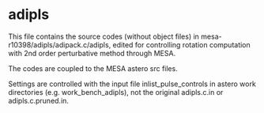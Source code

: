 # adipls

This file contains the source codes (without object files) in mesa-r10398/adipls/adipack.c/adipls,
edited for controlling rotation computation with 2nd order perturbative method through MESA. 

The codes are coupled to the MESA astero src files.

Settings are controlled with the input file inlist_pulse_controls in astero work directories 
(e.g. work_bench_adipls), not the original adipls.c.in or adipls.c.pruned.in. 





